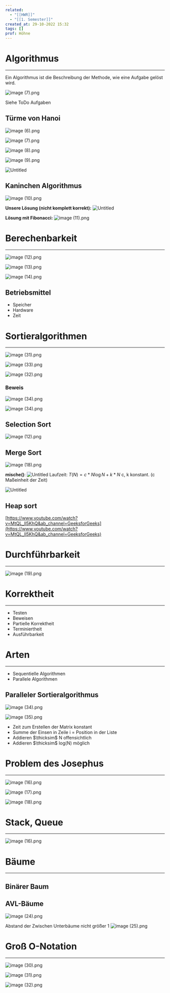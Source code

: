 ```yaml
---
related:
  - "[[HWR]]"
  - "[[1. Semester]]"
created_at: 29-10-2022 15:32
tags: []
prof: Höhne
---
```



# Algorithmus
---
Ein Algorithmus ist die Beschreibung der Methode, wie eine Aufgabe gelöst wird.

![image (7).png](image_(7)%208.png)

Siehe ToDo Aufgaben

## Türme von Hanoi
![image (6).png](image_(6)%207.png)

![image (7).png](image_(7)%201%202.png)

![image (8).png](image_(8)%207.png)

![image (9).png](image_(9)%206.png)

![Untitled](Untitled%20104.png)

## Kaninchen Algorithmus
![image (10).png](image_(10)%206.png)

**Unsere Lösung (nicht komplett korrekt):**
![Untitled](Untitled%201%2029.png)

**Lösung mit Fibonacci:**
![image (11).png](image_(11)%206.png)

# Berechenbarkeit
---
![image (12).png](image_(12)%203.png)

![image (13).png](image_(13)%204.png)

![image (14).png](image_(14)%202.png)

## Betriebsmittel
- Speicher
- Hardware
- Zeit

# Sortieralgorithmen
---
![image (31).png](image_(31)%203.png)

![image (33).png](image_(33)%202.png)

![image (32).png](image_(32)%202.png)

### Beweis
![image (34).png](image_(34)%202.png)

![image (34).png](image_(34)%201%201.png)

## Selection Sort
![image (12).png](image_(12)%201%201.png)

## Merge Sort
![image (18).png](image_(18)%203.png)

**mische()**:
![Untitled](Untitled%202%2028.png)
Laufzeit: $T(N)=c*N\log N+k*N$
c, k konstant. (c Maßeinheit der Zeit)

![Untitled](Untitled%203%2024.png)

## Heap sort
[https://www.youtube.com/watch?v=MtQL_ll5KhQ&ab_channel=GeeksforGeeks](https://www.youtube.com/watch?v=MtQL_ll5KhQ&ab_channel=GeeksforGeeks)

# Durchführbarkeit
---
![image (19).png](image_(19)%203.png)

# Korrektheit
---
- Testen
- Beweisen
- Partielle Korrektheit
- Terminiertheit
- Ausführbarkeit

# Arten
---
- Sequentielle Algorithmen
- Parallele Algorithmen

## Paralleler Sortieralgorithmus
![image (34).png](image_(34)%202%201.png)

![image (35).png](image_(35)%201.png)

- Zeit zum Erstellen der Matrix konstant
- Summe der Einsen in Zeile i = Position in der Liste
- Addieren $\thicksim$ N offensichtlich
- Addieren $\thicksim$ log(N) möglich

# Problem des Josephus
---
![image (16).png](image_(16)%203.png)

![image (17).png](image_(17)%205.png)

![image (18).png](image_(18)%201%201.png)

# Stack, Queue
---
![image (16).png](image_(16)%201%202.png)

# Bäume
---
## Binärer Baum

## AVL-Bäume

![image (24).png](image_(24)%203.png)

Abstand der Zwischen Unterbäume nicht größer 1
![image (25).png](image_(25)%203.png)

# Groß O-Notation
---
![image (30).png](image_(30)%202.png)

![image (31).png](image_(31)%201%201.png)

![image (32).png](image_(32)%201%201.png)